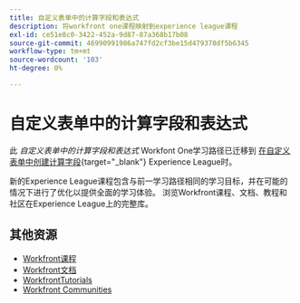 ```yaml
---
title: 自定义表单中的计算字段和表达式
description: 将workfront one课程映射到experience league课程
exl-id: ce51e8c0-3422-452a-9d87-87a368b17b08
source-git-commit: 46990991986a747fd2cf3be15d479378df5b6345
workflow-type: tm+mt
source-wordcount: '103'
ht-degree: 0%

---
```


# 自定义表单中的计算字段和表达式

此 *自定义表单中的计算字段和表达式* Workfont One学习路径已迁移到 [在自定义表单中创建计算字段](https://experienceleague.adobe.com/?recommended=Workfront-L-1-2022.1.calculatedfields){target="_blank"} Experience League时。

新的Experience League课程包含与前一学习路径相同的学习目标，并在可能的情况下进行了优化以提供全面的学习体验。  浏览Workfront课程、文档、教程和社区在Experience League上的完整库。

## 其他资源

* [Workfront课程](https://experienceleague.adobe.com/?lang=en&amp;Solution=Workfront#courses)
* [Workfront文档](https://experienceleague.adobe.com/docs/workfront.html)
* [WorkfrontTutorials](https://experienceleague.adobe.com/docs/workfront-learn/tutorials-workfront/home.html)
* [Workfront Communities](https://experienceleaguecommunities.adobe.com/t5/workfront/ct-p/workfront)
